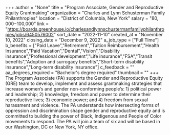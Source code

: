 +++
author = "None"
title = "Program Associate, Gender and Reproductive Equity Grantmaking"
organization = "Charles and Lynn Schusterman Family Philanthropies"
location = "District of Columbia, New York"
salary = "$80,000-$100,000"
link = "https://boards.greenhouse.io/charlesandlynnschustermanfamilyphilanthropies/jobs/6450576002"
sort_date = "2022-11-10"
created_at = "November 10, 2022"
closing_date = "December 9, 2022"
a_job_type = ["Full Time"]
b_benefits = ["Paid Leave","Retirement","Tuition Reimbursement","Health Insurance","Paid Vacation","Dental","Vision","Disability insurance","Professional development","Life insurance","FSA","Transit benefits","Adoption and surrogacy benefits","Short-term disability insurance","Long-term disability insurance"]
c_feedback = ""
aa_degrees_required = "Bachelor's degree required"
thumbnail = ""
+++
The Program Associate (PA) supports the Gender and Reproductive Equity (GRE) team to develop, implement and assess grantmaking strategies that increase women’s and gender non-conforming people’s: 1) political power and leadership; 2) knowledge, freedom and power to determine their reproductive lives; 3) economic power; and 4) freedom from sexual harassment and violence. The PA understands how intersecting forms of oppression and discrimination shape gender and reproductive equity and is committed to building the power of Black, Indigenous and People of Color movements to respond. The PA will join a team of six and will be based in our Washington, DC or New York, NY office. 